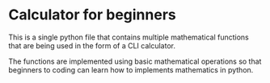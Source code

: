 # Calculator for beginners

This is a single python file that contains multiple mathematical functions that are being used in the form of a CLI calculator.

The functions are implemented using basic mathematical operations so that beginners to coding can learn how to implements mathematics in python.
